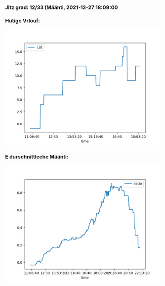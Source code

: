 ### Jitz grad: 12/33 (Määnti, 2021-12-27 18:09:00

### Hütige Vrlouf:
![Graph](Today.png)

### E durschnittleche Määnti:
![Graph](Määnti.png)